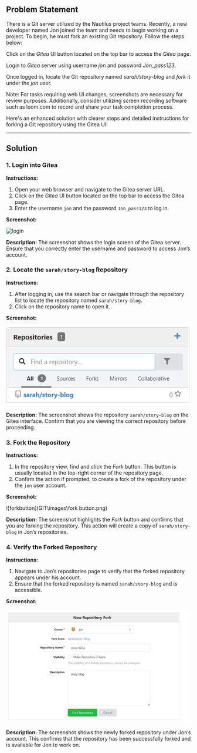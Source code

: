 ## Problem Statement

There is a Git server utilized by the Nautilus project teams. Recently, a new developer named Jon joined the team and needs to begin working on a project. To begin, he must fork an existing Git repository. Follow the steps below:

Click on the _Gitea_ UI button located on the top bar to access the _Gitea_ page.

Login to _Gitea_ server using username _jon_ and password _Jon_pass123_.

Once logged in, locate the Git repository named _sarah/story-blog_ and _fork_ it under the _jon_ user.

Note: For tasks requiring web UI changes, screenshots are necessary for review purposes. Additionally, consider utilizing screen recording software such as loom.com to record and share your task completion process.

Here's an enhanced solution with clearer steps and detailed instructions for forking a Git repository using the Gitea UI:

---

## Solution

### 1. Login into Gitea

**Instructions:**

1. Open your web browser and navigate to the Gitea server URL.
2. Click on the _Gitea_ UI button located on the top bar to access the Gitea page.
3. Enter the username `jon` and the password `Jon_pass123` to log in.

**Screenshot:**

![login]("images\login.png")

**Description:**
The screenshot shows the login screen of the Gitea server. Ensure that you correctly enter the username and password to access Jon’s account.

### 2. Locate the `sarah/story-blog` Repository

**Instructions:**

1. After logging in, use the search bar or navigate through the repository list to locate the repository named `sarah/story-blog`.
2. Click on the repository name to open it.

**Screenshot:**

![repo](GIT\images\repo.png)

**Description:**
The screenshot shows the repository `sarah/story-blog` on the Gitea interface. Confirm that you are viewing the correct repository before proceeding.

### 3. Fork the Repository

**Instructions:**

1. In the repository view, find and click the _Fork_ button. This button is usually located in the top-right corner of the repository page.
2. Confirm the action if prompted, to create a fork of the repository under the `jon` user account.

**Screenshot:**

![forkbutton](GIT\images\fork button.png)

**Description:**
The screenshot highlights the _Fork_ button and confirms that you are forking the repository. This action will create a copy of `sarah/story-blog` in Jon’s repositories.

### 4. Verify the Forked Repository

**Instructions:**

1. Navigate to Jon’s repositories page to verify that the forked repository appears under his account.
2. Ensure that the forked repository is named `sarah/story-blog` and is accessible.

**Screenshot:**

![forked](GIT\images\forked.png)

**Description:**
The screenshot shows the newly forked repository under Jon’s account. This confirms that the repository has been successfully forked and is available for Jon to work on.
